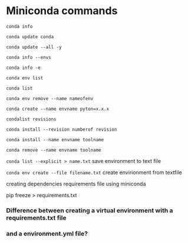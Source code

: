 # Miniconda commands

`conda info` 


`conda update conda`


`conda update --all -y`


`conda info --envs`

`conda info -e`

`conda env list`

`conda list`


`conda env remove --name nameofenv`


`conda create --name envname pyton=x.x.x`


`condalist revisions`


`conda install --revision numberof revision`


`conda install --name envname toolname`


`conda remove --name envname toolname`


`conda list --explicit > name.txt`  save environment to text file

`conda env create --file filename.txt`  create envirionment from textfile


creating dependencies requirements file using miniconda

pip freeze > requirements.txt

###  Difference between creating a virtual environment with a requirements.txt file
### and a environment.yml file?